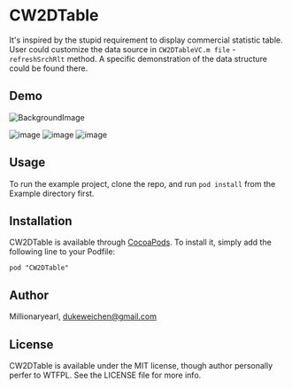 # CW2DTable

It's inspired by the stupid requirement to display commercial statistic table. User could customize the data source in `CW2DTableVC.m file` - `refreshSrchRlt` method. A specific demonstration of the data structure could be found there.

## Demo
![BackgroundImage](https://raw2.github.com/Millionaryearl/raw/master/CW2DTable/CW2DTable.gif)

![image](https://github.com/Millionaryearl/raw/master/CWFormStyle2.jpg)
![image](https://github.com/Millionaryearl/raw/master/CWFormStyle3.jpg)
![image](https://github.com/Millionaryearl/raw/master/CWFormStyle4.jpg)

## Usage

To run the example project, clone the repo, and run `pod install` from the Example directory first.


## Installation

CW2DTable is available through [CocoaPods](http://cocoapods.org). To install
it, simply add the following line to your Podfile:

    pod "CW2DTable"

## Author

Millionaryearl, dukeweichen@gmail.com

## License

CW2DTable is available under the MIT license, though author personally perfer to WTFPL. See the LICENSE file for more info.



